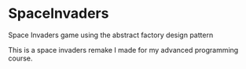 # SpaceInvaders
Space Invaders game using the abstract factory design pattern

This is a space invaders remake I made for my advanced programming course.
